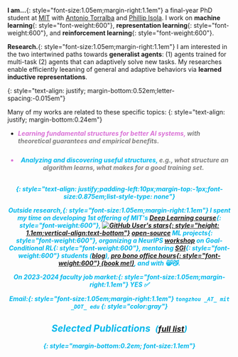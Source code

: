**I am...**{: style="font-size:1.05em;margin-right:1.1em"} a final-year PhD student at [MIT](https://www.csail.mit.edu/) with [Antonio Torralba](https://web.mit.edu/torralba/www/) and [Phillip Isola](https://web.mit.edu/phillipi/). I work on **machine learning**{: style="font-weight:600"}, **representation learning**{: style="font-weight:600"},  and **reinforcement learning**{: style="font-weight:600"}.

<!-- **Research.**{: style="font-size:1.05em;margin-right:1.1em"}  **Intelligence via learned data structures.**
{: style="text-align: justify;margin-bottom:0.35em"}

My approach towards intelligence is to utilize certain structures of data <span style="color:gray">(<em>e.g.,</em> <u>invariances</u> to impercecptible changes, <u>distances</u> w.r.t. decision-making abilities, task-specific <u>factorizations</u> of signal and noise)</span>. These features enable better task-solving, learning efficiency and generalization, but have no known mathematical formulas.
**How to characterize such structures?**{: style="font-weight:600"}&nbsp;
**How to optimize neural networks to extract and represent them?**{: style="font-weight:600"}&nbsp;
**How to use these <u>learned data structures</u> for better perception, decision-making, <em>etc</em>?**{: style="font-weight:600"}
{: style="text-align: justify; margin-bottom:0.35em;letter-spacing:-0.015em"}
 + <i class="fab fa-connectdevelop" style="color:#00B7EB;font-weight:bold;width:2em;text-align:center;padding-right:5px" aria-hidden="true" />Data structures **as** learned representations.
   <p style="margin-bottom:-4px"></p>
 + <i class="fas fa-robot" style="color:#DA70D6;font-weight:bold;width:2em;text-align:center;padding-right:5px" aria-hidden="true" />Data structures **for** efficient and general agents.
   <p style="margin-bottom:-4px"></p>
 + <i class="fas fa-database" style="color:#32CD32;font-weight:bold;width:2em;text-align:center;padding-right:5px" aria-hidden="true" />Dataset structures **of** the learning process, <span style="color:gray"><em>e.g.</em>, what makes for a good training set.</span> -->
   <!--- <p style="margin-bottom:-0.9em"></p> --->
<!---{: style="text-align: justify;padding-left:15px;margin-top:-1px;margin-bottom:10px;font-size:0.885em;list-style-type: none;"} --->
<!-- {: style="text-align: justify;padding-left:10px;margin-top:-1px;font-size:0.875em;list-style-type: none;margin-bottom:0.35em"} -->

**Research.**{: style="font-size:1.05em;margin-right:1.1em"} I am interested in the two intertwined paths towards **generalist agents**: (1) agents trained for multi-task (2) agents that can adaptively solve new tasks. My researches enable efficiently leeaning of general and adaptive behaviors via **learned inductive representations**.
<!-- **inductive structures in machine learning and artificial intelligence**, with a focus on <u>useful structures for better perception and decision-making</u> and <u>learning such structures with neural nets</u> <span style="color:gray">(<em>e.g.,</em> invariances to imperceptible changes, distances w.r.t. decision-making capabilities, task-specific factorizations of signal and noise)</span>. -->
{: style="text-align: justify; margin-bottom:0.52em;letter-spacing:-0.015em"}

<!---Broadly, I am interested in representation learning, reinforcement learning, synthetic data, and [dataset distillation](./dataset_distillation/).--->
<!--- I frequently collaborate within and outside MIT, including with [Yuandong Tian](https://yuandong-tian.com/){:.color}, [Amy Zhang](https://amyzhang.github.io/), [Simon S. Du](https://simonshaoleidu.com/), [Alyosha Efros](https://people.eecs.berkeley.edu/~efros/), [Jun-Yan Zhu](https://www.cs.cmu.edu/~junyanz/), etc. --->
Many of my works are related to these specific topics:
{: style="text-align: justify; margin-bottom:0.24em"}
 + <i class="fas fa-robot" style="color:#DA70D6;font-weight:bold;width:2em;text-align:center;padding-right:5px" aria-hidden="true" />Learning fundamental structures for better AI systems, <span style="color:gray">with theoretical guarantees and empirical benefits.</span>
   <p style="margin-bottom:-5px"></p>
 + <i class="fab fa-connectdevelop" style="color:#00B7EB;font-weight:bold;width:2em;text-align:center;padding-right:5px" aria-hidden="true" />Analyzing and discovering useful structures, <span style="color:gray"><em>e.g.</em>, what structure an algorithm learns, what makes for a good training set.</span>
<!---{: style="text-align: justify;padding-left:15px;margin-top:-1px;margin-bottom:10px;font-size:0.885em;list-style-type: none;"} --->
{: style="text-align: justify;padding-left:10px;margin-top:-1px;font-size:0.875em;list-style-type: none"}

**Outside research,**{: style="font-size:1.05em;margin-right:1.1em"} I spent my time on
**developing 1st offering of MIT's [Deep Learning course](https://phillipi.github.io/6.s898/)**{: style="font-weight:600"},
**[![GitHub User's stars](https://img.shields.io/github/stars/ssnl?affiliations=OWNER%2CCOLLABORATOR&logo=github&label=stars){: style="height: 1.1em;vertical-align:text-bottom"}](/open-source/) [open-source](/open-source/) ML projects**{: style="font-weight:600"},
organizing **a NeurIPS [workshop](https://goal-conditioned-rl.github.io/2023/) on Goal-Conditional RL**{: style="font-weight:600"},
mentoring **[SGI](https://sgi.mit.edu/)**{: style="font-weight:600"} students (<a href="https://summergeometry.org/sgi2023/a-study-on-quasimetric-reinforcement-learning/">blog</a>),
<a style="margin-left:0px" href="/pro-bono-office-hours/">**pro bono office hours**{: style="font-weight:600"} (book me!)</a>,
and with 😸😼.

**On 2023-2024 faculty job market:**{: style="font-size:1.05em;margin-right:1.1em"} YES ✅

**Email:**{: style="font-size:1.05em;margin-right:1.1em"} `tongzhou _AT_ mit _DOT_ edu`
{: style="color:gray"}

<!--
In addition to research, my time at MIT is spent on
+ Collaboration outside MIT with [Yuandong Tian](https://yuandong-tian.com/){:.color}, [Amy Zhang](https://amyzhang.github.io/), [Simon S. Du](https://simonshaoleidu.com/), [Alyosha Efros](https://people.eecs.berkeley.edu/~efros/), [Jun-Yan Zhu](https://www.cs.cmu.edu/~junyanz/), and many others.
  <p style="margin-bottom:-7px"></p>
+ **MIT's [Deep Learning](https://phillipi.github.io/6.s898/) course**: Developing its first offering and serving as the head TA.
  <p style="margin-bottom:-7px"></p>
+ <a style="margin-left:0px" href="https://github.com/ssnl">![GitHub User's stars](https://img.shields.io/github/stars/ssnl?affiliations=OWNER%2CCOLLABORATOR&logo=github&label=stars){: style="height: 1.1em;vertical-align:text-bottom"}</a> **Open source machine learning projects** (see [here](/open_source/) for a short list).
  <p style="margin-bottom:-7px"></p>
+ **Pro bono office hours:** Inspired by [Wei-Chiu Ma](https://people.csail.mit.edu/weichium/), I commit 1-2 hours per week to provide suggestions and/or mentorships to students from underrepresented groups or whoever is in need. Fill out [this form](https://forms.gle/pvrLmmrMkqAhApCC6) if you are interested.
  <p style="margin-bottom:-7px"></p>
{: style="text-align: justify;padding-left:1.2em;margin-top:-0.9em;font-size:0.88em;"}

Before MIT, I was an early member of the [PyTorch](https://pytorch.org/) team at [Meta AI (FAIR)](https://research.fb.com/category/facebook-ai-research-fair/) (2017-2019). My research journey started during undergradute years at UC Berkeley (2013-2017) with [Stuart Russell](http://people.eecs.berkeley.edu/~russell/){:.color}, [Ren Ng](https://www2.eecs.berkeley.edu/Faculty/Homepages/yirenng.html){:.color}, and [Alyosha Efros](https://people.eecs.berkeley.edu/~efros/){:.color} on probabilistic inference, graphics, and generative models.
{: style="text-align: justify;"} -->

## Selected Publications <span style="margin-left:6px;font-size:0.85em">([full list<i class="ai fa-fw ai-google-scholar-square" aria-hidden="true" />](https://scholar.google.com/citations?user=14HASnUAAAAJ))</span>
{: style="margin-bottom:0.2em; font-size:1.1em"}


<!-- 1. **Optimal Goal-Reaching Reinforcement Learning via Quasimetric Learning** (<i class="fab fa-connectdevelop" style="color:#00B7EB;font-weight:bold;padding-right:1px" aria-hidden="true" /><i class="fas fa-robot" style="color:#DA70D6;font-weight:bold" aria-hidden="true" />)<br />[<span class="small__tt">**ICML 2023**{: .colorful}</span>][[Project Page](./quasimetric_rl){: .small__tt}] [[arXiv](https://arxiv.org/abs/2304.01203){: .small__tt}] [<span>Code Coming Soon</span>{: .small__tt}] <br />
    **Tongzhou Wang**, Antonio Torralba, Phillip Isola, Amy Zhang
    {: style="margin-bottom:-0.35em"}

    <div class="table-like hide__mobile" style="justify-content:space-evenly;max-width:100%;width:100%;margin:auto;margin-top:calc(0.35em + 5px);padding: 0px;">
        <table style="max-width:750px;">
        <tr style="width: 100%;text-align: center;">
            <td style="font-size:1.25em;font-family:monospace;display: inline-block;text-align: center;width:35%;padding: 0px;border-bottom:0px">
            <img style="float: left; width: 100%;padding-bottom: 10px;" alt="paper thumbnail" src="./quasimetric_rl/assets/images/quasimetric_structure.png">
            Quasimetric Geometry
            </td><td style="font-size:2.9em;font-family:monospace;display: inline-block;text-align: center;width:5%;padding: 0px;border-bottom:0px">
            +
            </td><td style="font-size:1.25em;font-family:monospace;display: inline-block;text-align: center;vertical-align: bottom;width:33%;padding: 0px;border-bottom:0px;"><div style="padding-bottom: 3px" >
            <video src="https://user-images.githubusercontent.com/5674597/229619483-4e565dee-7b69-45a6-8f81-f21647f0df71.mp4" controls="controls" autoplay="true" loop="true" muted="muted" class="d-block rounded-bottom-2 border-top width-fit" style="width:100%">  </video></div>
            A Novel Objective<br>
            <div style="font-size: 0.67em;padding:0px;padding-top: 0px;">(Push apart <span style="color:rgb(217, 0, 0);font-weight: bold;">start state</span> and <span style="color:rgb(217, 0, 0);font-weight: bold;">goal</span><br>while maintaining local distances)</div>
            </td><td style="font-size:2.9em;font-family:monospace;display: inline-block;text-align: center;width:5%;padding: 0px;border-bottom:0px">
            =
            </td><td style="font-size:1.2em;font-family:monospace;display: inline-block;text-align: center;width:22%;padding: 0px;border-bottom:0px">
            Optimal Value $V^*$<br><span style="color:#97999c; font-weight: 200;font-style: italic;">AND</span><br>High-Performing<br>Goal-Reaching Agents
            </td>
        </tr>
        </table>
    </div>

1. **Improved Representation of Asymmetrical Distances with Interval Quasimetric Embeddings** (<i class="fab fa-connectdevelop" style="color:#00B7EB;font-weight:bold" aria-hidden="true" />)<br />[[<span class="small__tt">**NeurIPS 2022 NeurReps Workshop**{: .colorful}</span>](https://www.neurreps.org/)] [[Project Page](./interval_quasimetric_embedding){: .small__tt}] [[arXiv](https://arxiv.org/abs/2211.15120){: .small__tt}] [[PyTorch Package for Quasimetric Learning](https://github.com/quasimetric-learning/torch-quasimetric){: .small__tt}] <br />
    **Tongzhou Wang**, Phillip Isola
    {: style="margin-bottom:-0.35em"}

    <div>
    <img src="./interval_quasimetric_embedding/images/iqe_compute_nobg.png" alt="computing-iqe" class="hide__mobile" style="max-width:750px;width:100%;margin-top:0.55em">
    </div>

2. **Denoised MDPs: Learning World Models Better Than The World** (<i class="fab fa-connectdevelop" style="color:#00B7EB;font-weight:bold;padding-right:1px" aria-hidden="true" /><i class="fas fa-robot" style="color:#DA70D6;font-weight:bold" aria-hidden="true" />)<br />[<span class="small__tt">**ICML 2022**{: .colorful}</span>] [[Project Page](./denoised_mdp){: .small__tt}] [[arXiv](https://arxiv.org/abs/2206.15477){: .small__tt}] [[code](https://github.com/facebookresearch/denoised_mdp){: .small__tt}] <br />
    **Tongzhou Wang**, Simon S. Du, Antonio Torralba, Phillip Isola, Amy Zhang, Yuandong Tian
    {: style="margin-bottom:-0.35em"}

    <div>
    <video src="https://user-images.githubusercontent.com/5674597/173155667-d4bcc7af-1f12-4ba3-a733-ef9d5f631c96.mp4" controls="controls" autoplay="true" loop="true" muted="muted" class="d-block rounded-bottom-2 border-top width-fit hide__mobile" style="max-width:900px;width:115%;margin-top:-0.85em;margin-bottom:-0.75em;margin-left:-5%;position:sticky;z-index:-1">  </video>
    </div>

3. **On the Learning and Learnability of Quasimetrics** (<i class="fab fa-connectdevelop" style="color:#00B7EB;font-weight:bold;padding-right:1px" aria-hidden="true" /><i class="fas fa-robot" style="color:#DA70D6;font-weight:bold" aria-hidden="true" />)<br />[<span class="small__tt">**ICLR 2022**{: .colorful}</span>] [[Project Page](/quasimetric){: .small__tt}] [[arXiv](https://arxiv.org/abs/2206.15478){: .small__tt}] [[OpenReview](https://openreview.net/forum?id=y0VvIg25yk){: .small__tt}] [[code](https://github.com/SsnL/poisson_quasimetric_embedding){: .small__tt}] <br />
    **Tongzhou Wang**, Phillip Isola
    {: style="margin-bottom:-0.35em"}

    <div>
    <img src="./quasimetric/images/function_spaces_cropped.png" alt="quasimetric-function-spaces" class="hide__mobile" style="max-width:750px;width:100%">
    </div>

4. **Learning to See by Looking at Noise** (<i class="fab fa-connectdevelop" style="color:#00B7EB;font-weight:bold;padding-right:1px" aria-hidden="true" /><i class="fas fa-database" style="color:#32CD32;font-weight:bold;padding:1px" aria-hidden="true" />)<br />[<span class="small__tt">**NeurIPS 2021**{: .colorful}</span>] [[Project Page](https://mbaradad.github.io/learning_with_noise/){: .small__tt}] [[arXiv](https://arxiv.org/abs/2106.05963){: .small__tt}] [[code & datasets](https://github.com/mbaradad/learning_with_noise){: .small__tt}] <br />
    Manel Baradad\*, Jonas Wulff\*, **Tongzhou Wang**, Phillip Isola, Antonio Torralba
    {: style="margin-bottom:-0.35em"}

    <div>
    <img src="https://mbaradad.github.io/learning_with_noise/images/teaser.jpeg" alt="learning-to-see-by-looking-at-noises" class="hide__mobile" style="max-width:750px;width:100%;margin-top:0.35em">
    </div>

5. **<span style="letter-spacing:-0.25px">Understanding Contrastive Representation Learning through Alignment and Uniformity on the Hypersphere</span>** (<i class="fab fa-connectdevelop" style="color:#00B7EB;font-weight:bold" aria-hidden="true" />)<br />[<span class="small__tt">**ICML 2020**{: .colorful}</span>] [[Project Page](/hypersphere){: .small__tt}] [[arXiv](https://arxiv.org/abs/2005.10242){: .small__tt}] [[code](https://github.com/SsnL/align_uniform){: .small__tt}] <br />
    **Tongzhou Wang**, Phillip Isola
    {: style="margin-bottom:-0.35em"}

    <div class="hide__mobile" style="max-width:750px;width:100%">
    <div style="width:100%; display:inline-flex;margin-top:0.2em">
        <span style="width:40%;border-bottom: 0px;padding:0px;margin-right:2%;vertical-align: bottom;text-align: left;display:inline-block">
            <img style="max-width:100%;max-height:100%;" src="/assets/images/hypersphere_stl10_scatter_linear_output.png" alt="hypersphere_stl10_scatter_linear_output" />
        </span>
        <span style="width:58%;border-bottom: 0px;padding-left:0px;padding-right:0px;text-align:right;vertical-align: bottom;font-size:75%">
            <div style="font-size: 0.735em;display: inline-block;text-align:left;padding-bottom:1.05em;width:100%;max-height:100%;margin-top:3.5%" >
              <div style="background: #ffffff; overflow:auto;width:auto;border:solid gray;border-width:.1em .1em .1em .8em;padding:.2em .6em">
        <pre style="margin: 0; line-height: 160%">
<span style="color: #888888"># bsz : batch size (number of positive pairs)</span>
<span style="color: #888888"># d   : latent dim</span>
<span style="color: #888888"># x   : Tensor, shape=[bsz, d]</span>
<span style="color: #888888">#       latents for one side of positive pairs</span>
<span style="color: #888888"># y   : Tensor, shape=[bsz, d]</span>
<span style="color: #888888">#       latents for the other side of positive pairs</span>
<span style="color: #008800; font-weight: bold">def</span> <span style="color: #0066BB; font-weight: bold">align_loss</span>(x, y, alpha<span style="color: #333333">=</span><span style="color: #0000DD; font-weight: bold">2</span>):
<span style="color: #008800; font-weight: bold">    return</span> (x <span style="color: #333333">-</span> y)<span style="color: #333333">.</span>norm(p<span style="color: #333333">=</span><span style="color: #0000DD; font-weight: bold">2</span>, dim<span style="color: #333333">=</span><span style="color: #0000DD; font-weight: bold">1</span>)<span style="color: #333333">.</span>pow(alpha)<span style="color: #333333">.</span>mean()<br/>
<span style="color: #008800; font-weight: bold">def</span> <span style="color: #0066BB; font-weight: bold">uniform_loss</span>(x, t<span style="color: #333333">=</span><span style="color: #0000DD; font-weight: bold">2</span>):
<span style="color: #008800; font-weight: bold">    return</span> torch<span style="color: #333333">.</span>pdist(x, p<span style="color: #333333">=</span><span style="color: #0000DD; font-weight: bold">2</span>)<span style="color: #333333">.</span>pow(<span style="color: #0000DD; font-weight: bold">2</span>)<span style="color: #333333">.</span>mul(<span style="color: #333333">-</span>t)<span style="color: #333333">.</span>exp()<span style="color: #333333">.</span>mean()<span style="color: #333333">.</span>log()</pre>
      </div>
              <div style="text-align: center; font-size: 1.35em"><a href='https://github.com/SsnL/align_uniform'>PyTorch implementation</a> of the alignment and uniformity losses</div>
            </div>
        </span>
      </div>
    </div>

1. **Dataset Distillation** (<i class="fas fa-database" style="color:#32CD32;font-weight:bold;padding:1px" aria-hidden="true" />)<br />[[Project Page](/dataset_distillation){: .small__tt}] [[arXiv](https://arxiv.org/abs/1811.10959){: .small__tt}] [[code](https://github.com/SsnL/dataset-distillation){: .small__tt}]  [[DD Papers](https://github.com/Guang000/Awesome-Dataset-Distillation){: .small__tt}] <br />
    **Tongzhou Wang**, Jun-Yan Zhu, Antonio Torralba, Alexei A. Efros
    {: style="margin-bottom:-0.35em"}

    <div>
    <img src="/assets/images/dataset_distillation_fixed_mnist.png" alt="dataset_distillation_fixed_mnist" class="hide__mobile" style="max-width:750px;width:100%;margin-top:0.3em">
    </div>

2. **Meta-Learning MCMC Proposals**<br />[<span class="small__tt">**NeurIPS 2018**{: .colorful}</span>] [<span class="small__tt">**PROBPROG 2018**{: .colorful}</span>] [[ICML 2017 AutoML Workshop Oral](./automl_17/slides.pdf){: .small__tt}] [[arXiv](https://arxiv.org/abs/1708.06040){: .small__tt}] <br />
    **Tongzhou Wang**, Yi Wu, David A. Moore, Stuart J. Russell
    {: style="margin-bottom:-0.35em"}

    <div>
    <img src="/assets/images/meta_learning_mcmc_gmm_trace.png" alt="meta_learning_mcmc_gmm_trace" class="hide__mobile" style="max-width:730px;width:100%;margin-top:0.55em">
    </div>

3. **Learning to Synthesize a 4D RGBD Light Field from a Single Image**<br />[<span class="small__tt">**ICCV 2017**{: .colorful}</span>] [[arXiv](https://arxiv.org/abs/1708.03292){: .small__tt}] <br />
    Pratul Srinivasan, **Tongzhou Wang**, Ashwin Sreelal, Ravi Ramamoorthi, Ren Ng
    {: style="margin-bottom:-0.35em"}

    <div>
    <img src="/assets/images/2d_to_4d_pipeline.png" alt="light-field-synthesis-pipeline" class="hide__mobile" style="max-width:750px;width:100%;margin-top:0.35em">
    </div>
{: style="text-align: justify;padding-left:20px;list-style-type: square;"} -->

<!--
## Selected Projects

1. **Improved Training of Cycle-Consistent Adversarial Networks**

    **Tongzhou Wang** and Yihan Lin with research group of Prof. Alexei A. Efros

    Related report: [**CycleGAN with Better Cycles**{: style="font-size: 0.95em"}](/better_cycles/report.pdf).

2. **Modeling Punctuations in Online Reviews**<br/>[[technical report](/punctuations/report.pdf){: .small__tt}]

    **Tongzhou Wang**

    ![light-field-synthesis-pipeline](/assets/images/punctuation_neg_ex.png){: style="max-height:7em;width:auto;"}
-->
